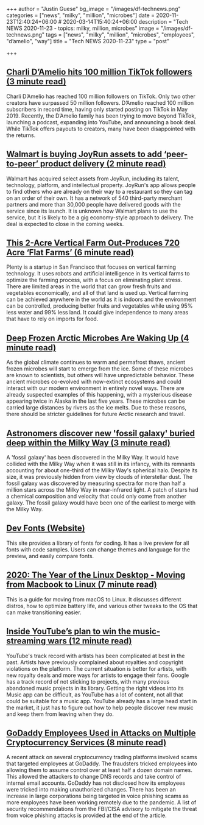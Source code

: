 +++
author = "Justin Guese"
bg_image = "/images/df-technews.png"
categories = ["news", "milky", "million", "microbes"]
date = 2020-11-23T12:40:24+06:00 # 2020-03-14T15:40:24+06:00
description = "Tech NEWS 2020-11-23 - topics: milky, million, microbes"
image = "/images/df-technews.png"
tags = ["news", "milky", "million", "microbes", "employees", "d’amelio", "way"]
title = "Tech NEWS 2020-11-23"
type = "post"

+++

## [Charli D’Amelio hits 100 million TikTok followers (3 minute read)](https://www.theverge.com/2020/11/22/21571189/charli-damelio-100-million-tiktok-followers/1/01000175f4ca52f5-f737b3db-5e77-41ec-9dec-7fc93b6e4940-000000/9dN3_f1DZmjG6GKwn3x2DSGebytYzK3QkXQOxYui3tw=168)

Charli D’Amelio has reached 100 million followers on TikTok. Only two other creators have surpassed 50 million followers. D’Amelio reached 100 million subscribers in record time, having only started posting on TikTok in May 2019. Recently, the D’Amelio family has been trying to move beyond TikTok, launching a podcast, expanding into YouTube, and announcing a book deal. While TikTok offers payouts to creators, many have been disappointed with the returns.

## [Walmart is buying JoyRun assets to add ‘peer-to-peer’ product delivery (2 minute read)](https://techcrunch.com/2020/11/20/walmart-is-buying-joyrun-assets-to-add-peer-to-peer-product-delivery//1/01000175f4ca52f5-f737b3db-5e77-41ec-9dec-7fc93b6e4940-000000/v2q7DU0yMncUIzUEc5w0oN0Y2r_CwFdT_R9zZ3vijXA=168)

Walmart has acquired select assets from JoyRun, including its talent, technology, platform, and intellectual property. JoyRun's app allows people to find others who are already on their way to a restaurant so they can tag on an order of their own. It has a network of 540 third-party merchant partners and more than 30,000 people have delivered goods with the service since its launch. It is unknown how Walmart plans to use the service, but it is likely to be a gig economy-style approach to delivery. The deal is expected to close in the coming weeks.

## [This 2-Acre Vertical Farm Out-Produces 720 Acre ‘Flat Farms’ (6 minute read)](https://www.forbes.com/sites/johnkoetsier/2020/11/20/this-2-acre-vertical-farm-out-produces-750-acre-flat-farms/?sh=642af4977a57/1/01000175f4ca52f5-f737b3db-5e77-41ec-9dec-7fc93b6e4940-000000/7Jon-w0UrTpn_RgBF4IYs85QmqJeJhSc2g2LLDKQSOs=168)

Plenty is a startup in San Francisco that focuses on vertical farming technology. It uses robots and artificial intelligence in its vertical farms to optimize the farming process, with a focus on eliminating plant stress. There are limited areas in the world that can grow fresh fruits and vegetables economically, and all of that land is used up. Vertical farming can be achieved anywhere in the world as it is indoors and the environment can be controlled, producing better fruits and vegetables while using 95% less water and 99% less land. It could give independence to many areas that have to rely on imports for food.

## [Deep Frozen Arctic Microbes Are Waking Up (4 minute read)](https://www.scientificamerican.com/article/deep-frozen-arctic-microbes-are-waking-up//1/01000175f4ca52f5-f737b3db-5e77-41ec-9dec-7fc93b6e4940-000000/auXoQeYQSgVt0p1XYzmSNcUpHiYhWUuMjs0Z3wQFZGY=168)

As the global climate continues to warm and permafrost thaws, ancient frozen microbes will start to emerge from the ice. Some of these microbes are known to scientists, but others will have unpredictable behavior. These ancient microbes co-evolved with now-extinct ecosystems and could interact with our modern environment in entirely novel ways. There are already suspected examples of this happening, with a mysterious disease appearing twice in Alaska in the last five years. These microbes can be carried large distances by rivers as the ice melts. Due to these reasons, there should be stricter guidelines for future Arctic research and travel.

## [Astronomers discover new 'fossil galaxy' buried deep within the Milky Way (3 minute read)](https://phys.org/news/2020-11-astronomers-fossil-galaxy-deep-milky.html/1/01000175f4ca52f5-f737b3db-5e77-41ec-9dec-7fc93b6e4940-000000/XhRpLmOc3b6rWGUpkfUJSwww8yxN4sYL6FeB1YP-1B8=168)

A 'fossil galaxy' has been discovered in the Milky Way. It would have collided with the Milky Way when it was still in its infancy, with its remnants accounting for about one-third of the Milky Way's spherical halo. Despite its size, it was previously hidden from view by clouds of interstellar dust. The fossil galaxy was discovered by measuring spectra for more than half a million stars across the Milky Way in near-infrared light. A patch of stars had a chemical composition and velocity that could only come from another galaxy. The fossil galaxy would have been one of the earliest to merge with the Milky Way.

## [Dev Fonts (Website)](https://devfonts.gafi.dev//1/01000175f4ca52f5-f737b3db-5e77-41ec-9dec-7fc93b6e4940-000000/8-kKlQ9Q_SNKuV9UExbKIopm1ruCt147nxe79rXAMME=168)

This site provides a library of fonts for coding. It has a live preview for all fonts with code samples. Users can change themes and language for the preview, and easily compare fonts.

## [2020: The Year of the Linux Desktop - Moving from Macbook to Linux (7 minute read)](https://monadical.com/posts/moving-to-linux-desktop.html/1/01000175f4ca52f5-f737b3db-5e77-41ec-9dec-7fc93b6e4940-000000/EzOBckKmWnofThR0Y3YZNcxaoG-2xw-v_CrFipQRsM4=168)

This is a guide for moving from macOS to Linux. It discusses different distros, how to optimize battery life, and various other tweaks to the OS that can make transitioning easier.

## [Inside YouTube’s plan to win the music-streaming wars (12 minute read)](https://www.protocol.com/youtube-music/1/01000175f4ca52f5-f737b3db-5e77-41ec-9dec-7fc93b6e4940-000000/-keBPxGyszUFBvsF9SKDNy-Q3o6dqAlb3STeg7xwX5c=168)

YouTube's track record with artists has been complicated at best in the past. Artists have previously complained about royalties and copyright violations on the platform. The current situation is better for artists, with new royalty deals and more ways for artists to engage their fans. Google has a track record of not sticking to projects, with many previous abandoned music projects in its library. Getting the right videos into its Music app can be difficult, as YouTube has a lot of content, not all that could be suitable for a music app. YouTube already has a large head start in the market, it just has to figure out how to help people discover new music and keep them from leaving when they do.

## [GoDaddy Employees Used in Attacks on Multiple Cryptocurrency Services (8 minute read)](https://krebsonsecurity.com/2020/11/godaddy-employees-used-in-attacks-on-multiple-cryptocurrency-services//1/01000175f4ca52f5-f737b3db-5e77-41ec-9dec-7fc93b6e4940-000000/vfOXwtUtb0eCZ7zNMZ7E8W_ah9Y82LoyMC8HzCdKjzI=168)

A recent attack on several cryptocurrency trading platforms involved scams that targeted employees at GoDaddy. The fraudsters tricked employees into allowing them to assume control over at least half a dozen domain names. This allowed the attackers to change DNS records and take control of internal email accounts. GoDaddy has not disclosed how its employees were tricked into making unauthorized changes. There has been an increase in large corporations being targeted in voice phishing scams as more employees have been working remotely due to the pandemic. A list of security recommendations from the FBI/CISA advisory to mitigate the threat from voice phishing attacks is provided at the end of the article.

